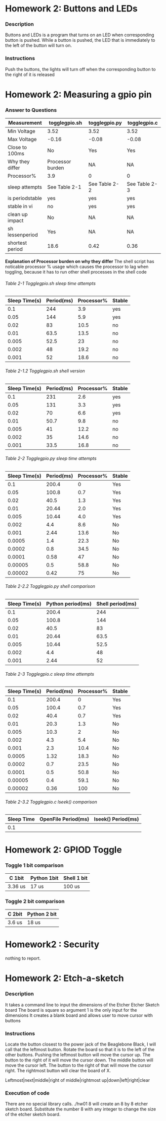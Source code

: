 # Homework 2: Buttons and LEDs

### Description
Buttons and LEDs is a program that turns on an LED when corresponding button is pushed.
While a button is pushed, the LED that is immediately to the left of the button will turn on.

### Instructions
Push the buttons, the lights will turn off when the corresponding button to the right of it is released

# Homework 2: Measuring a gpio pin

### Answer to Questions
  Measurement  | togglegpio.sh | togglegpio.py | togglegpio.c
---------------|---------------|---------------|-----------
Min Voltage    |     3.52      |      3.52     |    3.52
Max Voltage    |    -0.16      |     -0.08     |   -0.08
Close to 100ms |     No        |      Yes      |    Yes
Why they differ|Processor burden |NA |NA
Processor%|3.9 |0 |0
sleep attempts | See Table 2-1| See Table 2-2| See Table 2-3
is periodstable|yes|yes |yes
stable in vi   |no|yes |yes
clean up impact|No |NA |NA
sh lessenperiod|Yes |NA |NA
shortest period|18.6 |0.42 |0.36

**Explanation of Processor burden on why they differ**
The shell script has noticable processor % usage which causes the processor to lag when toggling, because it has to run other shell processes in the shell code

###### Table 2-1 Togglegpio.sh sleep time attempts
Sleep Time(s) | Period(ms) | Processor%| Stable
--------------|------------|-----------|--------
0.1|244|3.9|yes
0.05|144|5.9|yes
0.02|83|10.5|no
0.01|63.5|13.5|no
0.005|52.5|23|no
0.002|48|19.2|no
0.001|52|18.6|no


###### Table 2-1.2 Togglegpio.sh shell version
Sleep Time(s) | Period(ms) | Processor%| Stable
--------------|------------|-----------|------
0.1|231|2.6| yes
0.05|131|3.3| yes
0.02|70|6.6| yes
0.01|50.7|9.8 | no
0.005|41 |12.2|no
0.002|35 |14.6|no
0.001|33.5 |16.8|no

###### Table 2-2 Togglegpio.py sleep time attempts
Sleep Time(s) | Period(ms) | Processor%|Stable
--------------|------------|-----------|------
0.1|200.4|0|Yes
0.05|100.8|0.7|Yes
0.02|40.5|1.3|Yes
0.01|20.44|2.0|Yes
0.005|10.44|4.0|Yes
0.002|4.4|8.6|No
0.001|2.44|13.6|No
0.0005|1.4|22.3|No
0.0002|0.8|34.5|No
0.0001|0.58|47|No
0.00005|0.5|58.8|No
0.00002|0.42|75|No

###### Table 2-2.2 Togglegpio.py shell comparison
Sleep Time(s)| Python period(ms)| Shell period(ms)
-------------|------------------|---------------
0.1|200.4|244
0.05|100.8|144
0.02|40.5|83
0.01|20.44|63.5
0.005|10.44|52.5
0.002|4.4|48
0.001|2.44|52


###### Table 2-3 Togglegpio.c sleep time attempts
Sleep Time(s) | Period(ms) | Processor%|Stable
--------------|------------|-----------|-----
0.1|200.4|0|Yes
0.05|100.4|0.7|Yes
0.02|40.4|0.7|Yes
0.01|20.3|1.3|No
0.005|10.3|2|No
0.002|4.3|5.4|No
0.001|2.3|10.4|No
0.0005|1.32|18.3|No
0.0002|0.7|23.5|No
0.0001|0.5|50.8|No
0.00005|0.4|59.1|No
0.00002|0.36|100|No

###### Table 2-3.2 Togglegpio.c lseek() comparison
Sleep Time| OpenFile Period(ms)| lseek() Period(ms)
----------|--------------------|-----------------
0.1| |

# Homework 2: GPIOD Toggle

### Toggle 1 bit comparison
C 1bit| Python 1bit| Shell 1 bit
------|------------|-------------
3.36 us|17 us| 100 us

### Toggle 2 bit comparison
C 2bit| Python 2 bit
------|--------------
3.6 us|18 us

# Homework2 : Security
nothing to report.  

# Homework 2: Etch-a-sketch

### Description
It takes a command line to input the dimensions of the Etcher Etcher Sketch board
The board is square so argument 1 is the only input for the dimensions
It creates a blank board and allows user to move cursor with buttons

### Instructions
Locate the button closest to the power jack of the Beaglebone Black, I will call that the leftmost button.
Rotate the board so that it is to the left of the other buttons.
Pushing the leftmost button will move the cursor up.
The button to the right of it will move the cursor down.
The middle button will move the cursor left.
The button to the right of that will move the cursor right.
The rightmost button will clear the board of X.

Leftmost|next|middle|right of middle|rightmost
up|down|left|right|clear

### Execution of code
There are no special library calls.  ./hw01 8 will create an 8 by 8 etcher sketch board.  Substitute the number 8 with any integer to change the size of the etcher sketch board.
